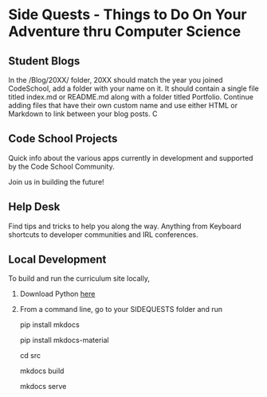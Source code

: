 # Side Quests - Things to Do On Your Adventure thru Computer Science

## Student Blogs

In the /Blog/20XX/ folder, 20XX should match the year you joined CodeSchool, add a folder with your name on it. 
It should contain a single file titled index.md or README.md along with a folder titled Portfolio.
Continue adding files that have their own custom name and use either HTML or Markdown to link between your blog posts. C

## Code School Projects

Quick info about the various apps currently in development and supported by the Code School Community.

Join us in building the future!

## Help Desk

Find tips and tricks to help you along the way. Anything from Keyboard shortcuts to developer communities and IRL conferences.

## Local Development

To build and run the curriculum site locally,

1. Download Python [here](https://www.python.org/downloads/)
2. From a command line, go to your SIDEQUESTS folder and run

    pip install mkdocs

    pip install mkdocs-material

    cd src
    
    mkdocs build
    
    mkdocs serve
